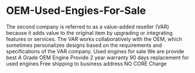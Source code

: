 # OEM-Used-Engies-For-Sale
The second company is referred to as a value-added reseller (VAR) because it adds value to the original item by upgrading or integrating features or services. The VAR works collaboratively with the OEM, which sometimes personalizes designs based on the requirements and specifications of the VAR company. Used engines for sale
We are provide best A Grade OEM Engine 
Provide 2 year warranty 90 days replacement for used engines 
Free shipping to business address
NO CORE Charge 
